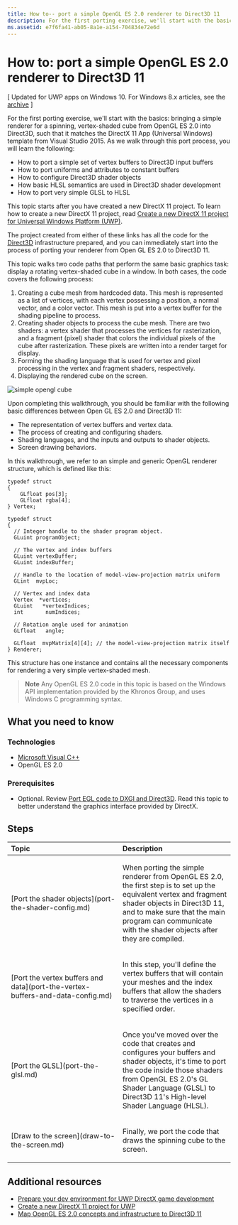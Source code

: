 ```yaml
---
title: How to-- port a simple OpenGL ES 2.0 renderer to Direct3D 11
description: For the first porting exercise, we'll start with the basics-- bringing a simple renderer for a spinning, vertex-shaded cube from OpenGL ES 2.0 into Direct3D, such that it matches the DirectX 11 App (Universal Windows) template from Visual Studio 2015.
ms.assetid: e7f6fa41-ab05-8a1e-a154-704834e72e6d
---
```


# How to: port a simple OpenGL ES 2.0 renderer to Direct3D 11


\[ Updated for UWP apps on Windows 10. For Windows 8.x articles, see the [archive](http://go.microsoft.com/fwlink/p/?linkid=619132) \]

For the first porting exercise, we'll start with the basics: bringing a simple renderer for a spinning, vertex-shaded cube from OpenGL ES 2.0 into Direct3D, such that it matches the DirectX 11 App (Universal Windows) template from Visual Studio 2015. As we walk through this port process, you will learn the following:

-   How to port a simple set of vertex buffers to Direct3D input buffers
-   How to port uniforms and attributes to constant buffers
-   How to configure Direct3D shader objects
-   How basic HLSL semantics are used in Direct3D shader development
-   How to port very simple GLSL to HLSL

This topic starts after you have created a new DirectX 11 project. To learn how to create a new DirectX 11 project, read [Create a new DirectX 11 project for Universal Windows Platform (UWP)](user-interface.md).

The project created from either of these links has all the code for the [Direct3D](https://msdn.microsoft.com/library/windows/desktop/ff476345) infrastructure prepared, and you can immediately start into the process of porting your renderer from Open GL ES 2.0 to Direct3D 11.

This topic walks two code paths that perform the same basic graphics task: display a rotating vertex-shaded cube in a window. In both cases, the code covers the following process:

1.  Creating a cube mesh from hardcoded data. This mesh is represented as a list of vertices, with each vertex possessing a position, a normal vector, and a color vector. This mesh is put into a vertex buffer for the shading pipeline to process.
2.  Creating shader objects to process the cube mesh. There are two shaders: a vertex shader that processes the vertices for rasterization, and a fragment (pixel) shader that colors the individual pixels of the cube after rasterization. These pixels are written into a render target for display.
3.  Forming the shading language that is used for vertex and pixel processing in the vertex and fragment shaders, respectively.
4.  Displaying the rendered cube on the screen.

![simple opengl cube](images/simple-opengl-cube.png)

Upon completing this walkthrough, you should be familiar with the following basic differences between Open GL ES 2.0 and Direct3D 11:

-   The representation of vertex buffers and vertex data.
-   The process of creating and configuring shaders.
-   Shading languages, and the inputs and outputs to shader objects.
-   Screen drawing behaviors.

In this walkthrough, we refer to an simple and generic OpenGL renderer structure, which is defined like this:

``` syntax
typedef struct 
{
    GLfloat pos[3];        
    GLfloat rgba[4];
} Vertex;

typedef struct
{
  // Integer handle to the shader program object.
  GLuint programObject;

  // The vertex and index buffers
  GLuint vertexBuffer;
  GLuint indexBuffer;

  // Handle to the location of model-view-projection matrix uniform
  GLint  mvpLoc; 
   
  // Vertex and index data
  Vertex  *vertices;
  GLuint   *vertexIndices;
  int       numIndices;

  // Rotation angle used for animation
  GLfloat   angle;

  GLfloat  mvpMatrix[4][4]; // the model-view-projection matrix itself
} Renderer;
```

This structure has one instance and contains all the necessary components for rendering a very simple vertex-shaded mesh.

> **Note**  Any OpenGL ES 2.0 code in this topic is based on the Windows API implementation provided by the Khronos Group, and uses Windows C programming syntax.

 

## What you need to know


### Technologies

-   [Microsoft Visual C++](http://msdn.microsoft.com/library/vstudio/60k1461a.aspx)
-   OpenGL ES 2.0

### Prerequisites

-   Optional. Review [Port EGL code to DXGI and Direct3D](moving-from-egl-to-dxgi.md). Read this topic to better understand the graphics interface provided by DirectX.

## <span id="keylinks_steps_heading"></span>Steps


<table>
<colgroup>
<col width="50%" />
<col width="50%" />
</colgroup>
<thead>
<tr class="header">
<th align="left">Topic</th>
<th align="left">Description</th>
</tr>
</thead>
<tbody>
<tr class="odd">
<td align="left"><p>[Port the shader objects](port-the-shader-config.md)</p></td>
<td align="left"><p>When porting the simple renderer from OpenGL ES 2.0, the first step is to set up the equivalent vertex and fragment shader objects in Direct3D 11, and to make sure that the main program can communicate with the shader objects after they are compiled.</p></td>
</tr>
<tr class="even">
<td align="left"><p>[Port the vertex buffers and data](port-the-vertex-buffers-and-data-config.md)</p></td>
<td align="left"><p>In this step, you'll define the vertex buffers that will contain your meshes and the index buffers that allow the shaders to traverse the vertices in a specified order.</p></td>
</tr>
<tr class="odd">
<td align="left"><p>[Port the GLSL](port-the-glsl.md)</p></td>
<td align="left"><p>Once you've moved over the code that creates and configures your buffers and shader objects, it's time to port the code inside those shaders from OpenGL ES 2.0's GL Shader Language (GLSL) to Direct3D 11's High-level Shader Language (HLSL).</p></td>
</tr>
<tr class="even">
<td align="left"><p>[Draw to the screen](draw-to-the-screen.md)</p></td>
<td align="left"><p>Finally, we port the code that draws the spinning cube to the screen.</p></td>
</tr>
</tbody>
</table>

 

## <span id="additional_resources"></span>Additional resources


-   [Prepare your dev environment for UWP DirectX game development](prepare-your-dev-environment-for-windows-store-directx-game-development.md)
-   [Create a new DirectX 11 project for UWP](user-interface.md)
-   [Map OpenGL ES 2.0 concepts and infrastructure to Direct3D 11](map-concepts-and-infrastructure.md)

 

 






<!--HONumber=Jun16_HO1-->


